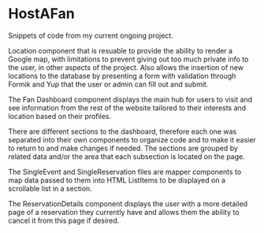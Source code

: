 # HostAFan

Snippets of code from my current ongoing project.

Location component that is resuable to provide the ability to render a Google map, with limitations to prevent giving out too much private info to the user, in other aspects of the project. Also allows the insertion of new locations to the database by presenting a form with validation through Formik and Yup that the user or admin can fill out and submit.


The Fan Dashboard component displays the main hub for users to visit and see information from the rest of the website tailored to their interests and location based on their profiles.

There are different sections to the dashboard, therefore each one was separated into their own components to organize code and to make it easier to return to and make changes if needed. The sections are grouped by related data and/or the area that each subsection is located on the page.

The SingleEvent and SingleReservation files are mapper components to map data passed to them into HTML ListItems to be displayed on a scrollable list in a section.

The ReservationDetails component displays the user with a more detailed page of a reservation they currently have and allows them the ability to cancel it from this page if desired.

